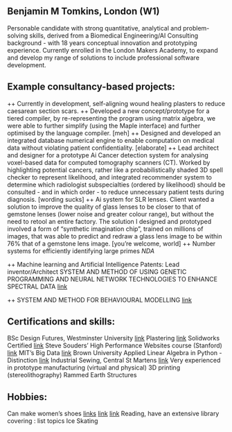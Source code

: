 ## Benjamin M Tomkins,  London (W1)

Personable candidate with strong quantitative, analytical and problem-solving skills, derived from a Biomedical Engineering/AI Consulting background - with 18 years conceptual innovation and prototyping experience. Currently enrolled in the London Makers Academy, to expand and develop my range of solutions to include professional software development.

## Example consultancy-based projects:

++ Currently in development, self-aligning wound healing plasters to reduce caesarean section scars.
++ Developed a new concept/prototype for a tiered compiler, by re-representing the program using matrix algebra, we were able to further simplify (using the Maple interface) and further optimised by the language compiler. [meh]
++ Designed and developed an integrated database numerical engine to enable computation on medical data without violating patient confidentiality. [elaborate]
++ Lead architect and designer for a prototype Ai Cancer detection system for analysing voxel-based data for computed tomography scanners (CT). Worked by highlighting potential cancers, rather like a probabilistically shaded 3D spell checker to represent likelihood, and integrated recommender system to determine which radiologist subspecialties (ordered by likelihood) should be consulted - and in which order - to reduce unnecessary patient tests during diagnosis. [wording sucks]
++ Ai system for SLR lenses. Client wanted a solution to improve the quality of glass lenses to be closer to that of gemstone lenses (lower noise and greater colour range), but without the need to retool an entire factory. The solution I designed and prototyped involved a form of “synthetic imagination chip”, trained on millions of images, that was able to predict and redraw a glass lens image to be within 76% that of a gemstone lens image. [you’re welcome, world]
++ Number systems for efficiently identifying large primes *NDA*

++ Machine learning and Artificial Intelligence Patents:
Lead inventor/Architect SYSTEM AND METHOD OF USING GENETIC PROGRAMMING AND NEURAL NETWORK TECHNOLOGIES TO ENHANCE SPECTRAL DATA
[link](https://patentimages.storage.googleapis.com/5a/83/c8/eb2fdf603fb63d/US20070288410A1.pdf)

++ SYSTEM AND METHOD FOR BEHAVIOURAL MODELLING
[link](https://patentimages.storage.googleapis.com/41/67/07/4e40fcfb69e406/US7340060.pdf)

## Certifications and skills:
BSc Design Futures, Westminster University [link](https://raw.githubusercontent.com/Benjamin-Tomkins/CV/master/images/degree.jpg)
Plastering [link](https://raw.githubusercontent.com/Benjamin-Tomkins/CV/master/images/plastering.jpg)
Solidworks Certified [link](https://raw.githubusercontent.com/Benjamin-Tomkins/CV/master/images/solidworks.png)
Steve Souders’ High Performance Websites course (Stanford) [link](https://raw.githubusercontent.com/Benjamin-Tomkins/CV/master/images/stanford.jpg)
MIT’s Big Data [link](https://raw.githubusercontent.com/Benjamin-Tomkins/CV/master/images/big_data.png)
Brown University Applied Linear Algebra in Python -Distinction [link](https://raw.githubusercontent.com/Benjamin-Tomkins/CV/master/images/linear_algebra.png)
Industrial Sewing, Central St Martens [link](https://raw.githubusercontent.com/Benjamin-Tomkins/CV/master/images/sewing.jpg)
Very experienced in prototype manufacturing (virtual and physical)
3D printing (stereolithography)
Rammed Earth Structures

## Hobbies:
Can make women’s shoes [links](https://raw.githubusercontent.com/Benjamin-Tomkins/CV/master/images/shoes_1.jpg)
[link](https://raw.githubusercontent.com/Benjamin-Tomkins/CV/master/images/shoes_2.jpg)
[link](https://raw.githubusercontent.com/Benjamin-Tomkins/CV/master/images/shoes_3.jpg)
Reading, have an extensive library covering : list topics
Ice Skating